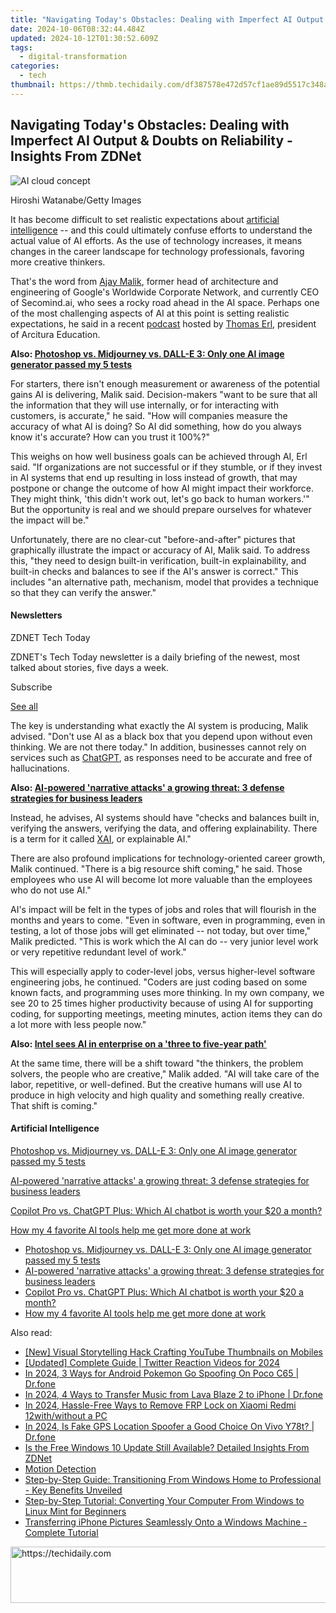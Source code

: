 ```yaml
---
title: "Navigating Today's Obstacles: Dealing with Imperfect AI Output & Doubts on Reliability - Insights From ZDNet"
date: 2024-10-06T08:32:44.484Z
updated: 2024-10-12T01:30:52.609Z
tags:
  - digital-transformation
categories:
  - tech
thumbnail: https://thmb.techidaily.com/df387578e472d57cf1ae89d5517c348af827dd00df3f1d4defd5e8c6891f82cb.jpg
---
```


## Navigating Today's Obstacles: Dealing with Imperfect AI Output & Doubts on Reliability - Insights From ZDNet

![AI cloud concept](https://www.zdnet.com/a/img/resize/aecec308878f513aaa9b43ee4e463f8a022a00e6/2024/08/05/9fcf3cdd-3c8e-4fa3-bb27-fba3174eb498/gettyimages-1331744969.jpg?auto=webp&width=1280)

Hiroshi Watanabe/Getty Images

It has become difficult to set realistic expectations about [artificial intelligence](https://www.zdnet.com/article/what-is-ai-heres-everything-you-need-to-know-about-artificial-intelligence/) \-- and this could ultimately confuse efforts to understand the actual value of AI efforts. As the use of technology increases, it means changes in the career landscape for technology professionals, favoring more creative thinkers.

That's the word from [Ajay Malik](https://ajm.ai/about/), former head of architecture and engineering of Google's Worldwide Corporate Network, and currently CEO of Secomind.ai, who sees a rocky road ahead in the AI space. Perhaps one of the most challenging aspects of AI at this point is setting realistic expectations, he said in a recent [podcast](https://www.youtube.com/watch?v=E2xaV7OyEdY) hosted by [Thomas Erl](https://www.thomaserl.com/), president of Arcitura Education. 

**Also: [Photoshop vs. Midjourney vs. DALL-E 3: Only one AI image generator passed my 5 tests](https://www.zdnet.com/article/is-photoshops-new-text-to-image-as-good-as-midjourney-and-dall-e-we-test-it-and-see/)**

For starters, there isn't enough measurement or awareness of the potential gains AI is delivering, Malik said. Decision-makers "want to be sure that all the information that they will use internally, or for interacting with customers, is accurate," he said. "How will companies measure the accuracy of what AI is doing? So AI did something, how do you always know it's accurate? How can you trust it 100%?"

This weighs on how well business goals can be achieved through AI, Erl said. "If organizations are not successful or if they stumble, or if they invest in AI systems that end up resulting in loss instead of growth, that may postpone or change the outcome of how AI might impact their workforce. They might think, 'this didn't work out, let's go back to human workers.'" But the opportunity is real and we should prepare ourselves for whatever the impact will be." 

Unfortunately, there are no clear-cut "before-and-after" pictures that graphically illustrate the impact or accuracy of AI, Malik said. To address this, "they need to design built-in verification, built-in explainability, and built-in checks and balances to see if the AI's answer is correct." This includes "an alternative path, mechanism, model that provides a technique so that they can verify the answer."

#### Newsletters

ZDNET Tech Today

ZDNET's Tech Today newsletter is a daily briefing of the newest, most talked about stories, five days a week.

 Subscribe

[See all](https://www.zdnet.com/newsletters/)

The key is understanding what exactly the AI system is producing, Malik advised. "Don't use AI as a black box that you depend upon without even thinking. We are not there today." In addition, businesses cannot rely on services such as [ChatGPT](https://www.zdnet.com/article/what-is-chatgpt-and-why-does-it-matter-heres-everything-you-need-to-know/), as responses need to be accurate and free of hallucinations. 

**Also: [AI-powered 'narrative attacks' a growing threat: 3 defense strategies for business leaders](https://www.zdnet.com/article/ai-powered-narrative-attacks-a-growing-threat-3-defense-strategies-for-business-leaders/)**

Instead, he advises, AI systems should have "checks and balances built in, verifying the answers, verifying the data, and offering explainability. There is a term for it called [XAI](https://www.ibm.com/topics/explainable-ai.), or explainable AI."

There are also profound implications for technology-oriented career growth, Malik continued. "There is a big resource shift coming," he said. Those employees who use AI will become lot more valuable than the employees who do not use AI."

AI's impact will be felt in the types of jobs and roles that will flourish in the months and years to come. "Even in software, even in programming, even in testing, a lot of those jobs will get eliminated -- not today, but over time," Malik predicted. "This is work which the AI can do -- very junior level work or very repetitive redundant level of work."

This will especially apply to coder-level jobs, versus higher-level software engineering jobs, he continued. "Coders are just coding based on some known facts, and programming uses more thinking. In my own company, we see 20 to 25 times higher productivity because of using AI for supporting coding, for supporting meetings, meeting minutes, action items they can do a lot more with less people now."

**Also: [Intel sees AI in enterprise on a 'three to five-year path'](https://www.zdnet.com/article/intel-sees-ai-in-enterprise-on-a-three-to-five-year-path/)**

At the same time, there will be a shift toward "the thinkers, the problem solvers, the people who are creative," Malik added. "AI will take care of the labor, repetitive, or well-defined. But the creative humans will use AI to produce in high velocity and high quality and something really creative. That shift is coming."

#### Artificial Intelligence

[Photoshop vs. Midjourney vs. DALL-E 3: Only one AI image generator passed my 5 tests](https://www.zdnet.com/article/is-photoshops-new-text-to-image-as-good-as-midjourney-and-dall-e-we-test-it-and-see/ "Photoshop vs. Midjourney vs. DALL-E 3: Only one AI image generator passed my 5 tests")

[AI-powered 'narrative attacks' a growing threat: 3 defense strategies for business leaders](https://www.zdnet.com/article/ai-powered-narrative-attacks-a-growing-threat-3-defense-strategies-for-business-leaders/ "AI-powered 'narrative attacks' a growing threat: 3 defense strategies for business leaders")

[Copilot Pro vs. ChatGPT Plus: Which AI chatbot is worth your $20 a month?](https://www.zdnet.com/article/copilot-pro-vs-chatgpt-plus-which-is-ai-chatbot-is-worth-your-20-a-month/ "Copilot Pro vs. ChatGPT Plus: Which AI chatbot is worth your $20 a month?")

[How my 4 favorite AI tools help me get more done at work](https://www.zdnet.com/article/how-my-4-favorite-ai-tools-help-me-get-more-done-at-work/ "How my 4 favorite AI tools help me get more done at work")

* [Photoshop vs. Midjourney vs. DALL-E 3: Only one AI image generator passed my 5 tests](https://www.zdnet.com/article/is-photoshops-new-text-to-image-as-good-as-midjourney-and-dall-e-we-test-it-and-see/ "Photoshop vs. Midjourney vs. DALL-E 3: Only one AI image generator passed my 5 tests")
* [AI-powered 'narrative attacks' a growing threat: 3 defense strategies for business leaders](https://www.zdnet.com/article/ai-powered-narrative-attacks-a-growing-threat-3-defense-strategies-for-business-leaders/ "AI-powered 'narrative attacks' a growing threat: 3 defense strategies for business leaders")
* [Copilot Pro vs. ChatGPT Plus: Which AI chatbot is worth your $20 a month?](https://www.zdnet.com/article/copilot-pro-vs-chatgpt-plus-which-is-ai-chatbot-is-worth-your-20-a-month/ "Copilot Pro vs. ChatGPT Plus: Which AI chatbot is worth your $20 a month?")
* [How my 4 favorite AI tools help me get more done at work](https://www.zdnet.com/article/how-my-4-favorite-ai-tools-help-me-get-more-done-at-work/ "How my 4 favorite AI tools help me get more done at work")

<ins class="adsbygoogle"
     style="display:block"
     data-ad-format="autorelaxed"
     data-ad-client="ca-pub-7571918770474297"
     data-ad-slot="1223367746"></ins>

<ins class="adsbygoogle"
     style="display:block"
     data-ad-client="ca-pub-7571918770474297"
     data-ad-slot="8358498916"
     data-ad-format="auto"
     data-full-width-responsive="true"></ins>

<span class="atpl-alsoreadstyle">Also read:</span>
<div><ul>
<li><a href="https://facebook-video-share.techidaily.com/new-visual-storytelling-hack-crafting-youtube-thumbnails-on-mobiles/"><u>[New] Visual Storytelling Hack Crafting YouTube Thumbnails on Mobiles</u></a></li>
<li><a href="https://twitter-videos.techidaily.com/updated-complete-guide-twitter-reaction-videos-for-2024/"><u>[Updated] Complete Guide | Twitter Reaction Videos for 2024</u></a></li>
<li><a href="https://pokemon-go-android.techidaily.com/in-2024-3-ways-for-android-pokemon-go-spoofing-on-poco-c65-drfone-by-drfone-virtual-android/"><u>In 2024, 3 Ways for Android Pokemon Go Spoofing On Poco C65 | Dr.fone</u></a></li>
<li><a href="https://android-transfer.techidaily.com/in-2024-4-ways-to-transfer-music-from-lava-blaze-2-to-iphone-drfone-by-drfone-transfer-from-android-transfer-from-android/"><u>In 2024, 4 Ways to Transfer Music from Lava Blaze 2 to iPhone | Dr.fone</u></a></li>
<li><a href="https://bypass-frp.techidaily.com/in-2024-hassle-free-ways-to-remove-frp-lock-on-xiaomi-redmi-12withwithout-a-pc-by-drfone-android/"><u>In 2024, Hassle-Free Ways to Remove FRP Lock on Xiaomi Redmi 12with/without a PC</u></a></li>
<li><a href="https://phone-solutions.techidaily.com/in-2024-is-fake-gps-location-spoofer-a-good-choice-on-vivo-y78t-drfone-by-drfone-virtual-android/"><u>In 2024, Is Fake GPS Location Spoofer a Good Choice On Vivo Y78t? | Dr.fone</u></a></li>
<li><a href="https://app-tips.techidaily.com/is-the-free-windows-10-update-still-available-detailed-insights-from-zdnet/"><u>Is the Free Windows 10 Update Still Available? Detailed Insights From ZDNet</u></a></li>
<li><a href="https://app-tips.techidaily.com/motion-detection/"><u>Motion Detection</u></a></li>
<li><a href="https://app-tips.techidaily.com/step-by-step-guide-transitioning-from-windows-home-to-professional-key-benefits-unveiled/"><u>Step-by-Step Guide: Transitioning From Windows Home to Professional - Key Benefits Unveiled</u></a></li>
<li><a href="https://app-tips.techidaily.com/step-by-step-tutorial-converting-your-computer-from-windows-to-linux-mint-for-beginners/"><u>Step-by-Step Tutorial: Converting Your Computer From Windows to Linux Mint for Beginners</u></a></li>
<li><a href="https://app-tips.techidaily.com/transferring-iphone-pictures-seamlessly-onto-a-windows-machine-complete-tutorial/"><u>Transferring iPhone Pictures Seamlessly Onto a Windows Machine - Complete Tutorial</u></a></li>
</ul></div>

<!-- affiliate ads begin -->
<a href="https://bluettius.sjv.io/c/5597632/2139111/17108" target="_top" id="2139111">
  <img src="//a.impactradius-go.com/display-ad/17108-2139111" border="0" alt="https://techidaily.com" width="728" height="90"/>
</a>
<img height="0" width="0" src="https://bluettius.sjv.io/i/5597632/2139111/17108" style="position:absolute;visibility:hidden;" border="0" />
<!-- affiliate ads end -->

